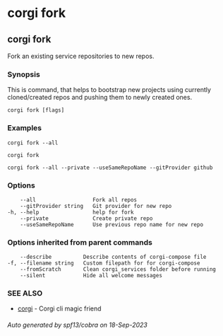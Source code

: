 # corgi fork

## corgi fork

Fork an existing service repositories to new repos.

### Synopsis

This is command, that helps to bootstrap new projects using currently
cloned/created repos and pushing them to newly created ones.

```
corgi fork [flags]
```

### Examples

```
corgi fork --all

corgi fork

corgi fork --all --private --useSameRepoName --gitProvider github
```

### Options

```
    --all                  Fork all repos
    --gitProvider string   Git provider for new repo
-h, --help                 help for fork
    --private              Create private repo
    --useSameRepoName      Use previous repo name for new repo
```

### Options inherited from parent commands

```
    --describe          Describe contents of corgi-compose file
-f, --filename string   Custom filepath for for corgi-compose
    --fromScratch       Clean corgi_services folder before running
    --silent            Hide all welcome messages
```

### SEE ALSO

- [corgi](corgi) - Corgi cli magic friend

###### Auto generated by spf13/cobra on 18-Sep-2023
